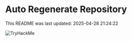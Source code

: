 # Auto Regenerate Repository

This README was last updated: 2025-04-28 21:24:22

 ![TryHackMe](https://tryhackme.com/badge/533634)